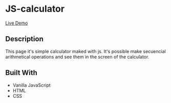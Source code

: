 # JS-calculator

[Live Demo](https://rawcdn.githack.com/0yapunpun/JS-calculator/e6981fc66d84a3a8e59b0068afbf636eab9261e1/index.html)

## Description
This page it's simple calculator maked with js. It's possible make secuencial arithmetical operations and see them in the screen of the calculator.

## Built With
* Vanilla JavaScript
* HTML
* CSS
